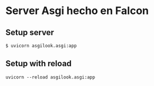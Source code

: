 # Server Asgi hecho en Falcon

## Setup server

```
$ uvicorn asgilook.asgi:app
```

## Setup with reload

```
uvicorn --reload asgilook.asgi:app
```